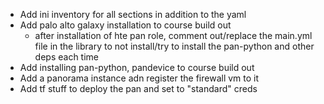 - Add ini inventory for all sections in addition to the yaml
- Add palo alto galaxy installation to course build out
    - after installation of hte pan role, comment out/replace the main.yml file in the library to not install/try to install the pan-python and other deps each time
- Add installing pan-python, pandevice to course build out
- Add a panorama instance adn register the firewall vm to it
- Add tf stuff to deploy the pan and set to "standard" creds
